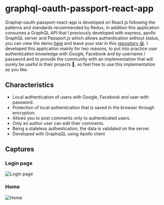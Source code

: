 # graphql-oauth-passport-react-app
Graphql-oauth-passport-react-app is developed on React.js following the patterns and standards recommended by Redux, in addition this application consumes a GraphQL API that I previously developed with express, apollo GraphQL server and Passport.js which allows authentication without status, you can view the demo [here](https://graphql-oauth-server.herokuapp.com/graphql) and leave your star in this [repository 😆](https://github.com/IngDeiver/passport-oauth-graphql-server).
I developed this application mainly for two reasons, to put into practice user authentication knowledge with Google, Facebook and by username / password and to provide the community with an implementation that will surely be useful in their projects 📕, so feel free to use this implementation as you like.

## Characteristics
- Local authentication of users with Google, Facebook and user with password.
- Protection of local authentication that is saved in the browser through encryption.
- Allows you to post comments only to authenticated users.
- Only an author user can edit their comments.
- Being a stateless authentication, the data is validated on the server.
- Developed with GraphqQL using Apollo client

## Captures
### Login page
![Login page](https://firebasestorage.googleapis.com/v0/b/files-service.appspot.com/o/images%2FOauth%20client%20react%20app%20login%20image.png?alt=media&token=83b7da3e-9075-499b-97fa-c6b6a01d53de)

### Home
![Home](https://firebasestorage.googleapis.com/v0/b/files-service.appspot.com/o/images%2FOauth%20client%20react%20app%20home%20image.png?alt=media&token=7db235fa-7419-4a9e-b63b-c490b4f3aecd)

